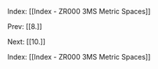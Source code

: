 Index: [[Index - ZR000 3MS Metric Spaces]]

Prev: [[8.]]

Next: [[10.]]

Index: [[Index - ZR000 3MS Metric Spaces]]